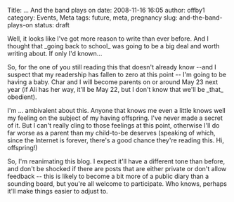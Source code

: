 Title: ... And the band plays on
date: 2008-11-16 16:05
author: offby1
category: Events, Meta
tags: future, meta, pregnancy
slug: and-the-band-plays-on
status: draft

Well, it looks like I\'ve got more reason to write than ever before. And I thought that \_going back to school\_ was going to be a big deal and worth writing about. If only I\'d known\...

So, for the one of you still reading this that doesn\'t already know \--and I suspect that my readership has fallen to zero at this point \-- I\'m going to be having a baby. Char and I will become parents on or around May 23 next year (if Ali has her way, it\'ll be May 22, but I don\'t know that we\'ll be \_that\_ obedient).

I\'m \... ambivalent about this. Anyone that knows me even a little knows well my feeling on the subject of my having offspring. I\'ve never made a secret of it. But I can\'t really cling to those feelings at this point, otherwise I\'ll do far worse as a parent than my child-to-be deserves (speaking of which, since the Internet is forever, there\'s a good chance they\'re reading this. Hi, offspring!)

So, I\'m reanimating this blog. I expect it\'ll have a different tone than before, and don\'t be shocked if there are posts that are either private or don\'t allow feedback \-- this is likely to become a bit more of a public diary than a sounding board, but you\'re all welcome to participate. Who knows, perhaps it\'ll make things easier to adjust to.
